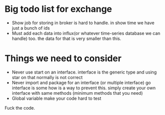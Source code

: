 # Big todo list for exchange

 - Show job for storing in broker is hard to handle. in show time we have just a bunch of ids 
 - Must add each data into influx(or whatever time-series database we can handle) too. the data for that is very smaller than this.
 
 
# Things we need to consider

 - Never use start on an interface. interface is the generic type and using star on that normally is not correct
 - Never import and package for an interface (or multiple interface) go interface is some how is a way to prevent this.
   simply create your own interface with same methods (minimum methods that you need)
 - Global variable make your code hard to test
 
Fuck the code. 
 